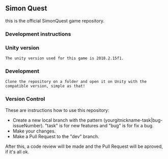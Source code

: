 ## Simon Quest

this is the official SimonQuest game repository.

### Development instructions

### Unity version
    The unity version used for this game is 2018.2.15f1.

### Development
    Clone the repository on a folder and open it on Unity with the compatible version, simple as that!

### Version Control
These are instructions how to use this repository:

- Create a new local branch with the pattern (yourgitnickname-task|bug-issueNumber). "task" is for new features and "bug" is for fix a bug.
- Make your changes.
- Make a Pull Request to the "dev" branch.

After this, a code review will be made and the Pull Request will be aproved, if it's all ok.